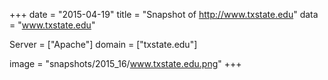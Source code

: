 
+++
date = "2015-04-19"
title = "Snapshot of http://www.txstate.edu"
data = "www.txstate.edu"

Server = ["Apache"]
domain = ["txstate.edu"]

  image = "snapshots/2015_16/www.txstate.edu.png"
+++
#
